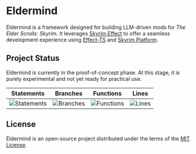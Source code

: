 # Eldermind #

Eldermind is a framework designed for building LLM-driven mods for _The Elder Scrolls: Skyrim_. It
leverages [Skyrim Effect](https://github.com/mysticfall/skyrim-effect) to offer a
seamless development experience using [Effect-TS](https://effect.website/)
and [Skyrim Platform](https://www.nexusmods.com/skyrimspecialedition/mods/54909).

## Project Status

Eldermind is currently in the proof-of-concept phase. At this stage, it is purely experimental and not yet ready for
practical use.

| Statements                  | Branches                | Functions                 | Lines             |
| --------------------------- | ----------------------- | ------------------------- | ----------------- |
| ![Statements](https://img.shields.io/badge/statements-62.63%25-red.svg?style=flat) | ![Branches](https://img.shields.io/badge/branches-82.31%25-yellow.svg?style=flat) | ![Functions](https://img.shields.io/badge/functions-51.62%25-red.svg?style=flat) | ![Lines](https://img.shields.io/badge/lines-62.63%25-red.svg?style=flat) |

## License

Eldermind is an open-source project distributed under the terms of the [MIT License](LICENSE).
